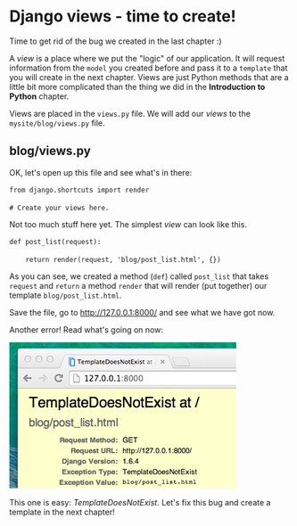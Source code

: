 # Django views - time to create!

Time to get rid of the bug we created in the last chapter :)

A *view* is a place where we put the "logic" of our application. It will request information from the `model` you created before and pass it to a `template` that you will create in the next chapter. Views are just Python methods that are a little bit more complicated than the thing we did in the __Introduction to Python__ chapter.

Views are placed in the `views.py` file. We will add our *views* to the `mysite/blog/views.py` file.

## blog/views.py

OK, let's open up this file and see what's in there:

    from django.shortcuts import render

    # Create your views here.

Not too much stuff here yet. The simplest *view* can look like this.

    def post_list(request):

        return render(request, 'blog/post_list.html', {})

As you can see, we created a method (`def`) called `post_list` that takes `request` and `return` a method `render` that will render (put together) our template `blog/post_list.html`.

Save the file, go to http://127.0.0.1:8000/ and see what we have got now.

Another error! Read what's going on now:

![Error](images/error.png)

This one is easy: *TemplateDoesNotExist*. Let's fix this bug and create a template in the next chapter!
